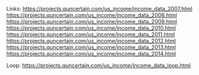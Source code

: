 

Links:
https://projects.quncertain.com/us_income/income_data_2007.html
https://projects.quncertain.com/us_income/income_data_2008.html
https://projects.quncertain.com/us_income/income_data_2009.html
https://projects.quncertain.com/us_income/income_data_2010.html
https://projects.quncertain.com/us_income/income_data_2011.html
https://projects.quncertain.com/us_income/income_data_2012.html
https://projects.quncertain.com/us_income/income_data_2013.html
https://projects.quncertain.com/us_income/income_data_2014.html

Loop:
https://projects.quncertain.com/us_income/income_data_loop.html